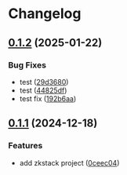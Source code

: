 # Changelog

## [0.1.2](https://github.com/antonbaliasnikov/release-please-multiple/compare/zkstack-v0.1.1...zkstack-v0.1.2) (2025-01-22)


### Bug Fixes

* test ([29d3680](https://github.com/antonbaliasnikov/release-please-multiple/commit/29d3680891efdd2891d64671b1a7917018f231eb))
* test ([44825df](https://github.com/antonbaliasnikov/release-please-multiple/commit/44825dfb8fa25cb7ac05ca6d85ebcf57364b05f2))
* test fix ([192b6aa](https://github.com/antonbaliasnikov/release-please-multiple/commit/192b6aacff1fa4d6c23f1a98e34b594e52ec1cfc))

## [0.1.1](https://github.com/antonbaliasnikov/release-please-multiple/compare/zkstack-v0.1.0...zkstack-v0.1.1) (2024-12-18)


### Features

* add zkstack project ([0ceec04](https://github.com/antonbaliasnikov/release-please-multiple/commit/0ceec049e6b810b245f0ed6a6a609aaa24e5444c))
